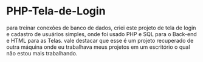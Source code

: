 # PHP-Tela-de-Login
para treinar conexões de banco de dados, criei este projeto de tela de login e cadastro de usuários simples, onde foi usado PHP e SQL para o Back-end e HTML para as Telas.
vale destacar que esse é um projeto recuperado de outra máquina onde eu trabalhava meus projetos em um escritório o qual não estou mais trabalhando.
